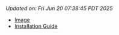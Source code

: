 # 
_Updated on: Fri Jun 20 07:38:45 PDT 2025_

- [Image](https://github.com/vertigis/studio-base-internal/pkgs/container/studio%2fbase%2finternal/443151328?tag=v1.1.709.249070-r15781398728-master)
- [Installation
  Guide](https://github.com/vertigis/studio-base-internal/tree/v1.1.709.249070-r15781398728-master)
